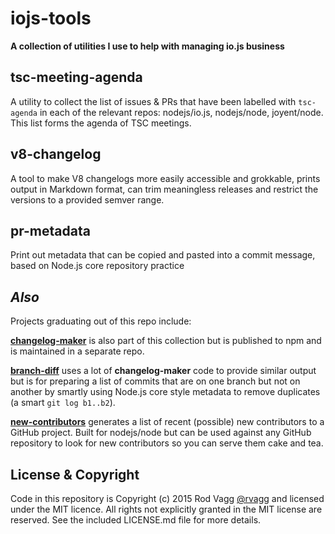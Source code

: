 # iojs-tools

**A collection of utilities I use to help with managing io.js business**

## tsc-meeting-agenda

A utility to collect the list of issues & PRs that have been labelled with `tsc-agenda` in each of the relevant repos: nodejs/io.js, nodejs/node, joyent/node. This list forms the agenda of TSC meetings.

## v8-changelog

A tool to make V8 changelogs more easily accessible and grokkable, prints output in Markdown format, can trim meaningless releases and restrict the versions to a provided semver range.

## pr-metadata

Print out metadata that can be copied and pasted into a commit message, based on Node.js core repository practice

## _Also_

Projects graduating out of this repo include:

**[changelog-maker](https://github.com/rvagg/changelog-maker)** is also part of this collection but is published to npm and is maintained in a separate repo.

**[branch-diff](https://github.com/rvagg/branch-diff)** uses a lot of **changelog-maker** code to provide similar output but is for preparing a list of commits that are on one branch but not on another by smartly using Node.js core style metadata to remove duplicates (a smart `git log b1..b2`).

**[new-contributors](https://github.com/rvagg/new-contributors)** generates a list of recent (possible) new contributors to a GitHub project. Built for nodejs/node but can be used against any GitHub repository to look for new contributors so you can serve them cake and tea.

## License & Copyright

Code in this repository is Copyright (c) 2015 Rod Vagg [@rvagg](https://twitter.com/rvagg) and licensed under the MIT licence. All rights not explicitly granted in the MIT license are reserved. See the included LICENSE.md file for more details.
